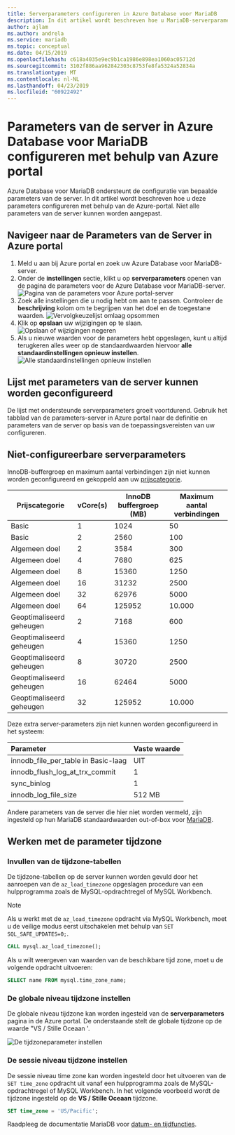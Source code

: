 ```yaml
---
title: Serverparameters configureren in Azure Database voor MariaDB
description: In dit artikel wordt beschreven hoe u MariaDB-serverparameters configureren in Azure Database voor MariaDB met behulp van de Azure portal.
author: ajlam
ms.author: andrela
ms.service: mariadb
ms.topic: conceptual
ms.date: 04/15/2019
ms.openlocfilehash: c618a4035e9ec9b1ca1986e898ea1060ac05712d
ms.sourcegitcommit: 3102f886aa962842303c8753fe8fa5324a52834a
ms.translationtype: MT
ms.contentlocale: nl-NL
ms.lasthandoff: 04/23/2019
ms.locfileid: "60922492"
---
```

# <a name="how-to-configure-server-parameters-in-azure-database-for-mariadb-by-using-the-azure-portal"></a>Parameters van de server in Azure Database voor MariaDB configureren met behulp van Azure portal

Azure Database voor MariaDB ondersteunt de configuratie van bepaalde parameters van de server. In dit artikel wordt beschreven hoe u deze parameters configureren met behulp van de Azure-portal. Niet alle parameters van de server kunnen worden aangepast.

## <a name="navigate-to-server-parameters-on-azure-portal"></a>Navigeer naar de Parameters van de Server in Azure portal

1. Meld u aan bij Azure portal en zoek uw Azure Database voor MariaDB-server.
2. Onder de **instellingen** sectie, klikt u op **serverparameters** openen van de pagina de parameters voor de Azure Database voor MariaDB-server.
![Pagina van de parameters voor Azure portal-server](./media/howto-server-parameters/azure-portal-server-parameters.png)
3. Zoek alle instellingen die u nodig hebt om aan te passen. Controleer de **beschrijving** kolom om te begrijpen van het doel en de toegestane waarden.
![Vervolgkeuzelijst omlaag opsommen](./media/howto-server-parameters/3-toggle_parameter.png)
4. Klik op **opslaan** uw wijzigingen op te slaan.
![Opslaan of wijzigingen negeren](./media/howto-server-parameters/4-save_parameters.png)
5. Als u nieuwe waarden voor de parameters hebt opgeslagen, kunt u altijd terugkeren alles weer op de standaardwaarden hiervoor **alle standaardinstellingen opnieuw instellen**.
![Alle standaardinstellingen opnieuw instellen](./media/howto-server-parameters/5-reset_parameters.png)

## <a name="list-of-configurable-server-parameters"></a>Lijst met parameters van de server kunnen worden geconfigureerd

De lijst met ondersteunde serverparameters groeit voortdurend. Gebruik het tabblad van de parameters-server in Azure portal naar de definitie en parameters van de server op basis van de toepassingsvereisten van uw configureren.

## <a name="non-configurable-server-parameters"></a>Niet-configureerbare serverparameters

InnoDB-buffergroep en maximum aantal verbindingen zijn niet kunnen worden geconfigureerd en gekoppeld aan uw [prijscategorie](concepts-pricing-tiers.md).

|**Prijscategorie**| **vCore(s)**|**InnoDB buffergroep (MB)**| **Maximum aantal verbindingen**|
|---|---|---|---|
|Basic| 1| 1024| 50|
|Basic| 2| 2560| 100|
|Algemeen doel| 2| 3584| 300|
|Algemeen doel| 4| 7680| 625|
|Algemeen doel| 8| 15360| 1250|
|Algemeen doel| 16| 31232| 2500|
|Algemeen doel| 32| 62976| 5000|
|Algemeen doel| 64| 125952| 10.000|
|Geoptimaliseerd geheugen| 2| 7168| 600|
|Geoptimaliseerd geheugen| 4| 15360| 1250|
|Geoptimaliseerd geheugen| 8| 30720| 2500|
|Geoptimaliseerd geheugen| 16| 62464| 5000|
|Geoptimaliseerd geheugen| 32| 125952| 10.000|

Deze extra server-parameters zijn niet kunnen worden geconfigureerd in het systeem:

|**Parameter**|**Vaste waarde**|
| :------------------------ | :-------- |
|innodb_file_per_table in Basic-laag|UIT|
|innodb_flush_log_at_trx_commit|1|
|sync_binlog|1|
|innodb_log_file_size|512 MB|

Andere parameters van de server die hier niet worden vermeld, zijn ingesteld op hun MariaDB standaardwaarden out-of-box voor [MariaDB](https://mariadb.com/kb/en/library/xtradbinnodb-server-system-variables/).

## <a name="working-with-the-time-zone-parameter"></a>Werken met de parameter tijdzone

### <a name="populating-the-time-zone-tables"></a>Invullen van de tijdzone-tabellen

De tijdzone-tabellen op de server kunnen worden gevuld door het aanroepen van de `az_load_timezone` opgeslagen procedure van een hulpprogramma zoals de MySQL-opdrachtregel of MySQL Workbench.

> [!NOTE]
> Als u werkt met de `az_load_timezone` opdracht via MySQL Workbench, moet u de veilige modus eerst uitschakelen met behulp van `SET SQL_SAFE_UPDATES=0;`.

```sql
CALL mysql.az_load_timezone();
```

Als u wilt weergeven van waarden van de beschikbare tijd zone, moet u de volgende opdracht uitvoeren:

```sql
SELECT name FROM mysql.time_zone_name;
```

### <a name="setting-the-global-level-time-zone"></a>De globale niveau tijdzone instellen

De globale niveau tijdzone kan worden ingesteld van de **serverparameters** pagina in de Azure portal. De onderstaande stelt de globale tijdzone op de waarde "VS / Stille Oceaan '.

![De tijdzoneparameter instellen](./media/howto-server-parameters/timezone.png)

### <a name="setting-the-session-level-time-zone"></a>De sessie niveau tijdzone instellen

De sessie niveau time zone kan worden ingesteld door het uitvoeren van de `SET time_zone` opdracht uit vanaf een hulpprogramma zoals de MySQL-opdrachtregel of MySQL Workbench. In het volgende voorbeeld wordt de tijdzone ingesteld op de **VS / Stille Oceaan** tijdzone.

```sql
SET time_zone = 'US/Pacific';
```

Raadpleeg de documentatie MariaDB voor [datum- en tijdfuncties](https://mariadb.com/kb/en/library/convert_tz/).

<!--
## Next steps

- [Connection libraries for Azure Database for MariaDB](concepts-connection-libraries.md).
-->
